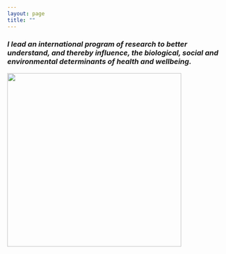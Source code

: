```yaml
---
layout: page
title: ""
---
```


### _I lead an international program of research to better understand, and thereby influence, the biological, social and environmental determinants of health and wellbeing._



<img src="https://gavinfpereira.github.io/assets/datasaurus.gif" width="400" height="400" />

